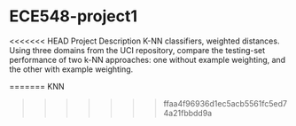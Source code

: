# ECE548-project1

<<<<<<< HEAD
Project Description
K-NN classifiers, weighted distances. Using three domains from the UCI repository, compare the testing-set performance of two k-NN approaches: one without example weighting, and the other with example weighting.

=======
KNN
>>>>>>> ffaa4f96936d1ec5acb5561fc5ed74a21fbbdd9a
